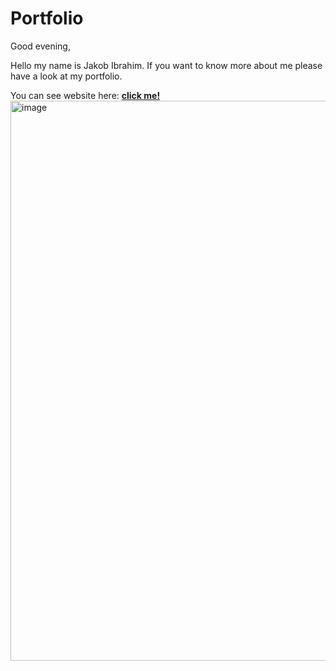 # Portfolio
Good evening,
<p>Hello my name is Jakob Ibrahim. If you want to know more about me please have a look at my portfolio.</p>
You can see website here: <a href='https://portfolio-jakob-ibrahim.netlify.app/'><strong> click me! </strong></a>
</br>
<img align='center' width="896" alt="image" src="https://user-images.githubusercontent.com/91326015/192013868-edec9c2d-3443-4fe3-8c17-7edcf49c44c0.png">

